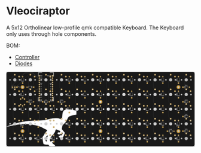 # Vleociraptor

A 5x12 Ortholinear low-profile qmk compatible Keyboard. The Keyboard only uses through hole components.

BOM:
* [Controller](https://splitkb.com/products/pro-micro-atmega32u4-5v-16mhz)
* [Diodes](https://splitkb.com/products/tht-diodes)

![pcb image](assets/pcb.png)
